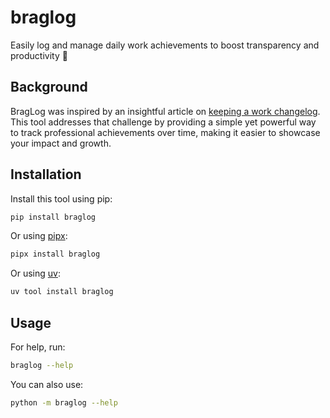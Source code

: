 # braglog
Easily log and manage daily work achievements to boost transparency and productivity 🌟

## Background
BragLog was inspired by an insightful article on [keeping a work changelog](https://code.dblock.org/2020/09/01/keep-a-changelog-at-work.html). This tool addresses that challenge by providing a simple yet powerful way to track professional achievements over time, making it easier to showcase your impact and growth.

## Installation
Install this tool using pip:
```bash
pip install braglog
```
Or using [pipx](https://pipx.pypa.io/stable/):
```bash
pipx install braglog
```
Or using [uv](https://docs.astral.sh/uv/guides/tools/):
```bash
uv tool install braglog
```
## Usage

For help, run:
```bash
braglog --help
```
You can also use:
```bash
python -m braglog --help
```
